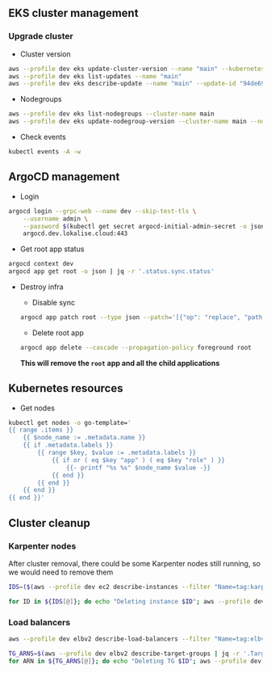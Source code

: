 ## EKS cluster management

### Upgrade cluster

- Cluster version

```bash
aws --profile dev eks update-cluster-version --name "main" --kubernetes-version "1.28"
aws --profile dev eks list-updates --name "main"
aws --profile dev eks describe-update --name "main" --update-id "94de69c1-9486-4e77-802b-99f56edad178"
```

- Nodegroups

```bash
aws --profile dev eks list-nodegroups --cluster-name main
aws --profile dev eks update-nodegroup-version --cluster-name main --nodegroup-name main-system
```

- Check events

```bash
kubectl events -A -w
```

## ArgoCD management

- Login

```bash
argocd login --grpc-web --name dev --skip-test-tls \
    --username admin \
    --password $(kubectl get secret argocd-initial-admin-secret -o jsonpath="{.data.password}" -n argocd | base64 -d) \
    argocd.dev.lokalise.cloud:443
```

- Get root app status

```bash
argocd context dev
argocd app get root -o json | jq -r '.status.sync.status'
```

- Destroy infra

    - Disable sync
    ```bash
    argocd app patch root --type json --patch='[{"op": "replace", "path": "/spec/syncPolicy", "value": null}]'
    ```

    - Delete root app
    ```bash
    argocd app delete --cascade --propagation-policy foreground root
    ```

    **This will remove the `root` app and all the child applications**

## Kubernetes resources

- Get nodes

```bash
kubectl get nodes -o go-template='
{{ range .items }}
    {{ $node_name := .metadata.name }}
    {{ if .metadata.labels }}
        {{ range $key, $value := .metadata.labels }}
            {{ if or ( eq $key "app" ) ( eq $key "role" ) }}
                {{- printf "%s %s" $node_name $value -}}
            {{ end }}
        {{ end }}
    {{ end }}
{{ end }}'
```

## Cluster cleanup

### Karpenter nodes

After cluster removal, there could be some Karpenter nodes still running, so we would need to remove them

```bash
IDS=($(aws --profile dev ec2 describe-instances --filter "Name=tag:karpenter.sh/managed-by,Values=main" --query 'Reservations[].Instances[].[InstanceId]' --output text | tr '\n' ' '))

for ID in ${IDS[@]}; do echo "Deleting instance $ID"; aws --profile dev ec2 terminate-instances --instance-ids "$ID"; done
```

### Load balancers

```bash
aws --profile dev elbv2 describe-load-balancers --filter "Name=tag:elbv2.k8s.aws/cluster,Values=main"

TG_ARNS=$(aws --profile dev elbv2 describe-target-groups | jq -r '.TargetGroups[]|select(.LoadBalancerArns|length == 0)|.TargetGroupArn')
for ARN in ${TG_ARNS[@]}; do echo "Deleting TG $ID"; aws --profile dev elbv2 delete-target-group --target-group-arn "$ARN"; done
```
